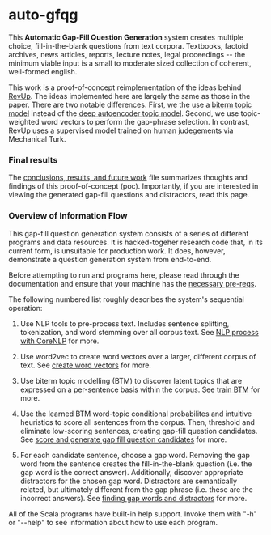 # auto-gfqg

This **Automatic Gap-Fill Question Generation** system creates multiple choice, fill-in-the-blank questions from text corpora. Textbooks, factoid archives, news articles, reports, lecture notes, legal proceedings -- the minimum viable input is a small to moderate sized collection of coherent, well-formed english.

This work is a proof-of-concept reimplementation of the ideas behind [RevUp](http://oa.upm.es/42192/1/INVE_MEM_2015_226779.pdf). The ideas implemented here are largely the same as those in the paper. There are two notable differences. First, we the use a [biterm topic model](https://github.com/xiaohuiyan/BTM) instead of the [deep autoencoder topic model](https://www.prhlt.upv.es/workshops/iwes15/pdf/iwes15-kumar-d'haro.pdf). Second, we use topic-weighted word vectors to perform the gap-phrase selection. In contrast, RevUp uses a supervised model trained on human judegements via Mechanical Turk.  

### Final results

The [conclusions, results, and future work](doc/conclusions_future_work.md) file summarizes thoughts and findings of this proof-of-concept (poc). Importantly, if you are interested in viewing the generated gap-fill questions and distractors, read this page. 

### Overview of Information Flow

This gap-fill question generation system consists of a series of different programs and data resources. It is hacked-togeher research code that, in its current form, is unsuitable for production work. It does, however, demonstrate a question generation system from end-to-end.

Before attempting to run and programs here, please read through the documentation and ensure that your machine has the [necessary pre-reqs](doc/software_prereqs.md).

The following numbered list roughly describes the system's sequential operation:

1. Use NLP tools to pre-process text. Includes sentence splitting, tokenization, and word stemming over all corpus text. See [NLP process with CoreNLP](doc/nlp_process_with_corenlp.md) for more.

2. Use word2vec to create word vectors over a larger, different corpus of text. See [create word vectors](doc/create_word_vectors.md) for more.

3. Use biterm topic modelling (BTM) to discover latent topics that are expressed on a per-sentence basis within the corpus. See [train BTM](doc/train_biterm_topic_model-btm.md) for more.

4. Use the learned BTM word-topic conditional probabilites and intuitive heuristics to score all sentences from the corpus. Then, threshold and eliminate low-scoring sentences, creating gap-fill question candidates. See [score and generate gap fill question candidates](doc/score_and_generate_gap_fill_questions_candidates.md) for more.

5. For each candidate sentence, choose a gap word. Removing the gap word from the sentence creates the fill-in-the-blank question (i.e. the gap word is the correct answer). Additionally, discover appropriate distractors for the chosen gap word. Distractors are semantically related, but ultimately different from the gap phrase (i.e. these are the incorrect answers). See [finding gap words and distractors](doc/find_gaps_and_distractors.md) for more.

All of the Scala programs have built-in help support. Invoke them with "-h" or "--help" to see information about how to use each program.

